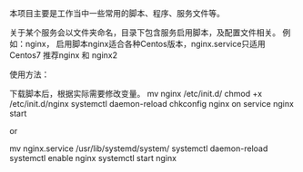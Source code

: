 本项目主要是工作当中一些常用的脚本、程序、服务文件等。


关于某个服务会以文件夹命名，目录下包含服务启用脚本，及配置文件相关。
例如：nginx， 启用脚本nginx适合各种Centos版本，nginx.service只适用Centos7
推荐nginx 和 nginx2

使用方法：
 
下载脚本后，根据实际需要修改变量。
mv nginx /etc/init.d/
chmod +x /etc/init.d/nginx
systemctl daemon-reload
chkconfig nginx on
service nginx start

or 

mv nginx.service /usr/lib/systemd/system/
systemctl daemon-reload
systemctl enable nginx
systemctl start nginx


